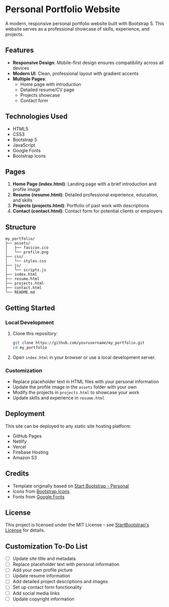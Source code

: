 # Personal Portfolio Website

A modern, responsive personal portfolio website built with Bootstrap 5. This website serves as a professional showcase of skills, experience, and projects.

## Features

- **Responsive Design**: Mobile-first design ensures compatibility across all devices
- **Modern UI**: Clean, professional layout with gradient accents
- **Multiple Pages**: 
  - Home page with introduction
  - Detailed resume/CV page
  - Projects showcase
  - Contact form

## Technologies Used

- HTML5
- CSS3
- Bootstrap 5
- JavaScript
- Google Fonts
- Bootstrap Icons

## Pages

1. **Home Page (index.html)**: Landing page with a brief introduction and profile image
2. **Resume (resume.html)**: Detailed professional experience, education, and skills
3. **Projects (projects.html)**: Portfolio of past work with descriptions
4. **Contact (contact.html)**: Contact form for potential clients or employers

## Structure

```
my_portfolio/
├── assets/
│   ├── favicon.ico
│   └── profile.png
├── css/
│   └── styles.css
├── js/
│   └── scripts.js
├── index.html
├── resume.html
├── projects.html
├── contact.html
└── README.md
```

## Getting Started

### Local Development

1. Clone this repository:
   ```bash
   git clone https://github.com/yourusername/my_portfolio.git
   cd my_portfolio
   ```

2. Open `index.html` in your browser or use a local development server.

### Customization

- Replace placeholder text in HTML files with your personal information
- Update the profile image in the `assets` folder with your own
- Modify the projects in `projects.html` to showcase your work
- Update skills and experience in `resume.html`

## Deployment

This site can be deployed to any static site hosting platform:

- GitHub Pages
- Netlify
- Vercel
- Firebase Hosting
- Amazon S3

## Credits

- Template originally based on [Start Bootstrap - Personal](https://startbootstrap.com/template-overviews/personal)
- Icons from [Bootstrap Icons](https://icons.getbootstrap.com/)
- Fonts from [Google Fonts](https://fonts.google.com/)

## License

This project is licensed under the MIT License - see [StartBootstrap's License](https://github.com/StartBootstrap/startbootstrap-personal/blob/master/LICENSE) for details.

## Customization To-Do List

- [ ] Update site title and metadata
- [ ] Replace placeholder text with personal information
- [ ] Add your own profile picture
- [ ] Update resume information
- [ ] Add detailed project descriptions and images
- [ ] Set up contact form functionality
- [ ] Add social media links
- [ ] Update copyright information 